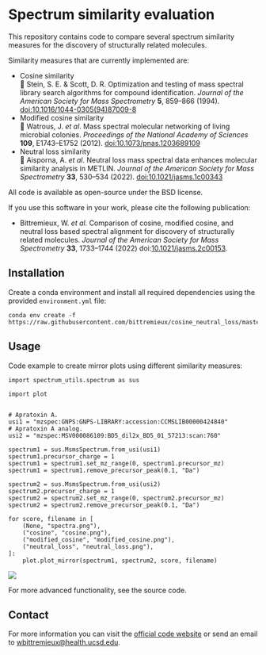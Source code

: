 # Spectrum similarity evaluation

This repository contains code to compare several spectrum similarity measures for the discovery of structurally related molecules.

Similarity measures that are currently implemented are:

- Cosine similarity <br/>
   Stein, S. E. & Scott, D. R. Optimization and testing of mass spectral library search algorithms for compound identification. _Journal of the American Society for Mass Spectrometry_ **5**, 859–866 (1994). [doi:10.1016/1044-0305(94)87009-8](https://doi.org/10.1016/1044-0305(94)87009-8)
- Modified cosine similarity <br/>
   Watrous, J. _et al_. Mass spectral molecular networking of living microbial colonies. _Proceedings of the National Academy of Sciences_ **109**, E1743–E1752 (2012). [doi:10.1073/pnas.1203689109](https://doi.org/10.1073/pnas.1203689109)
- Neutral loss similarity <br/>
   Aisporna, A. _et al_. Neutral loss mass spectral data enhances molecular similarity analysis in METLIN. _Journal of the American Society for Mass Spectrometry_ **33**, 530–534 (2022). [doi:10.1021/jasms.1c00343](https://doi.org/10.1021/jasms.1c00343)

All code is available as open-source under the BSD license.

If you use this software in your work, please cite the following publication:

- Bittremieux, W. _et al._ Comparison of cosine, modified cosine, and neutral loss based spectral alignment for discovery of structurally related molecules. _Journal of the American Society for Mass Spectrometry_ **33**, 1733–1744 (2022) doi:[10.1021/jasms.2c00153](https://pubs.acs.org/doi/10.1021/jasms.2c00153).

## Installation

Create a conda environment and install all required dependencies using the provided `environment.yml` file:

```
conda env create -f https://raw.githubusercontent.com/bittremieux/cosine_neutral_loss/master/environment.yml
```

## Usage

Code example to create mirror plots using different similarity measures:

```
import spectrum_utils.spectrum as sus

import plot


# Apratoxin A.
usi1 = "mzspec:GNPS:GNPS-LIBRARY:accession:CCMSLIB00000424840"
# Apratoxin A analog.
usi2 = "mzspec:MSV000086109:BD5_dil2x_BD5_01_57213:scan:760"

spectrum1 = sus.MsmsSpectrum.from_usi(usi1)
spectrum1.precursor_charge = 1
spectrum1 = spectrum1.set_mz_range(0, spectrum1.precursor_mz)
spectrum1 = spectrum1.remove_precursor_peak(0.1, "Da")

spectrum2 = sus.MsmsSpectrum.from_usi(usi2)
spectrum2.precursor_charge = 1
spectrum2 = spectrum2.set_mz_range(0, spectrum2.precursor_mz)
spectrum2 = spectrum2.remove_precursor_peak(0.1, "Da")

for score, filename in [
    (None, "spectra.png"),
    ("cosine", "cosine.png"),
    ("modified_cosine", "modified_cosine.png"),
    ("neutral_loss", "neutral_loss.png"),
]:
    plot.plot_mirror(spectrum1, spectrum2, score, filename)
```

![](cosine_neutral_loss.png)

For more advanced functionality, see the source code.

## Contact

For more information you can visit the [official code website](https://github.com/bittremieux/cosine_neutral_loss) or send an email to <wbittremieux@health.ucsd.edu>.

